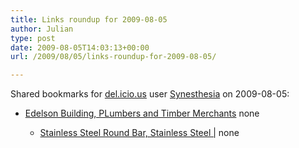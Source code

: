 ```yaml
---
title: Links roundup for 2009-08-05
author: Julian
type: post
date: 2009-08-05T14:03:13+00:00
url: /2009/08/05/links-roundup-for-2009-08-05/

---
```

Shared bookmarks for [del.icio.us][1] user [Synesthesia][2] on 2009-08-05:

  * [Edelson Building, PLumbers and Timber Merchants][3] 
    none</li> 
    
      * [Stainless Steel Round Bar, Stainless Steel |][4] 
        none</li> </ul>

 [1]: http://del.icio.us/
 [2]: http://del.icio.us/synesthesia
 [3]: http://www.edelsonltd.co.uk/
 [4]: http://www.metals4u.co.uk/products.asp?Cat_ID=83